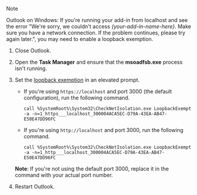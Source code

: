 > [!NOTE]
> Outlook on Windows: If you're running your add-in from localhost and see the error "We're sorry, we couldn't access *{your-add-in-name-here}*. Make sure you have a network connection. If the problem continues, please try again later.", you may need to enable a loopback exemption.
>
> 1. Close Outlook.
> 1. Open the **Task Manager** and ensure that the **msoadfsb.exe** process isn't running.
> 1. Set the [loopback exemption](/previous-versions/windows/apps/hh780593(v=win.10)?redirectedfrom=MSDN) in an elevated prompt.
>     - If you're using `https://localhost` and port 3000 (the default configuration), run the following command.
>
>        ```command&nbsp;line
>        call %SystemRoot%\System32\CheckNetIsolation.exe LoopbackExempt -a -n=1_https___localhost_300004ACA5EC-D79A-43EA-AB47-E50E47DD96FC
>        ```
>
>     - If you're using `http://localhost` and port 3000, run the following command.
>
>        ```command&nbsp;line
>        call %SystemRoot%\System32\CheckNetIsolation.exe LoopbackExempt -a -n=1_http___localhost_300004ACA5EC-D79A-43EA-AB47-E50E47DD96FC
>        ```
>
>      **Note**: If you're not using the default port 3000, replace it in the command with your actual port number.
> 1. Restart Outlook.
